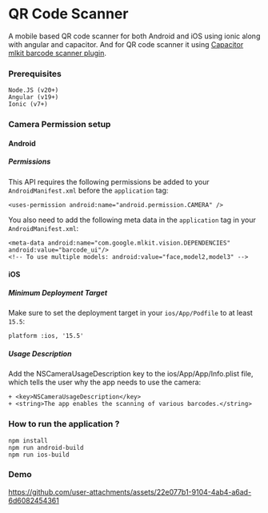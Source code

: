 # QR Code Scanner

A mobile based QR code scanner for both Android and iOS using ionic along with angular and capacitor. And for QR code scanner it using [Capacitor mlkit barcode scanner plugin](https://capawesome.io/plugins/mlkit/barcode-scanning/).

### Prerequisites
```
Node.JS (v20+)
Angular (v19+)
Ionic (v7+)
```

### Camera Permission setup
#### Android
##### Permissions
This API requires the following permissions be added to your `AndroidManifest.xml` before the `application` tag:
```
<uses-permission android:name="android.permission.CAMERA" />
```
You also need to add the following meta data in the `application` tag in your `AndroidManifest.xml`:
```
<meta-data android:name="com.google.mlkit.vision.DEPENDENCIES" android:value="barcode_ui"/>
<!-- To use multiple models: android:value="face,model2,model3" -->
```
#### iOS
##### Minimum Deployment Target
Make sure to set the deployment target in your `ios/App/Podfile` to at least `15.5`:
```
platform :ios, '15.5'
```
##### Usage Description
Add the NSCameraUsageDescription key to the ios/App/App/Info.plist file, which tells the user why the app needs to use the camera:
```
+ <key>NSCameraUsageDescription</key>
+ <string>The app enables the scanning of various barcodes.</string>
```

### How to run the application ?
```
npm install
npm run android-build
npm run ios-build
```

### Demo
https://github.com/user-attachments/assets/22e077b1-9104-4ab4-a6ad-6d6082454361


